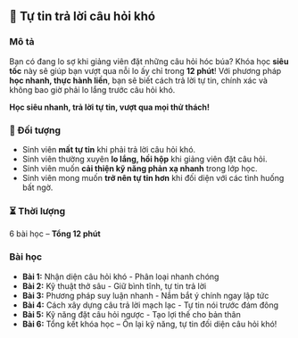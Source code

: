## 📌 Tự tin trả lời câu hỏi khó  

### Mô tả  
Bạn có đang lo sợ khi giảng viên đặt những câu hỏi hóc búa? Khóa học **siêu tốc** này sẽ giúp bạn vượt qua nỗi lo ấy chỉ trong **12 phút**! Với phương pháp **học nhanh, thực hành liền**, bạn sẽ biết cách trả lời tự tin, chính xác và không bao giờ phải lo lắng trước câu hỏi khó.  

**Học siêu nhanh, trả lời tự tin, vượt qua mọi thử thách!**  


### 🎯 Đối tượng  
- Sinh viên **mất tự tin** khi phải trả lời câu hỏi khó.  
- Sinh viên thường xuyên **lo lắng, hồi hộp** khi giảng viên đặt câu hỏi.  
- Sinh viên muốn **cải thiện kỹ năng phản xạ nhanh** trong lớp học.  
- Sinh viên mong muốn **trở nên tự tin hơn** khi đối diện với các tình huống bất ngờ.  


### ⏳ Thời lượng  
6 bài học – **Tổng 12 phút**  


### Bài học  
- **Bài 1:** Nhận diện câu hỏi khó - Phân loại nhanh chóng  
- **Bài 2:** Kỹ thuật thở sâu - Giữ bình tĩnh, tự tin trả lời  
- **Bài 3:** Phương pháp suy luận nhanh - Nắm bắt ý chính ngay lập tức  
- **Bài 4:** Cách xây dựng câu trả lời mạch lạc - Tự tin nói trước đám đông  
- **Bài 5:** Kỹ năng đặt câu hỏi ngược - Tạo lợi thế cho bản thân  
- **Bài 6:** Tổng kết khóa học – Ôn lại kỹ năng, tự tin đối diện câu hỏi khó!